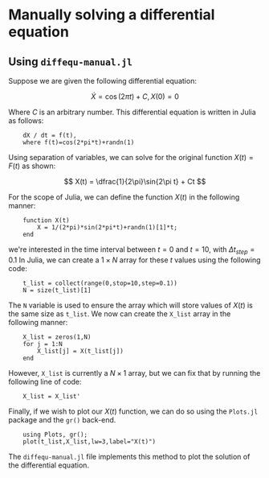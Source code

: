 # Manually solving a differential equation
## Using `diffequ-manual.jl`
Suppose we are given the following differential equation: 

$$ \dot{X} = \cos{(2\pi t)} + C, X(0) = 0 $$


Where $C$ is an arbitrary number. This differential equation is written in Julia as follows:
```
    dX / dt = f(t),
    where f(t)=cos(2*pi*t)+randn(1)
```
Using separation of variables, we can solve for the original function $X(t) = F(t)$ as shown:

$$ X(t) = \dfrac{1}{2\pi}\sin{2\pi t} + Ct $$

For the scope of Julia, we can define the function $X(t)$ in the following manner:

```
    function X(t)
        X = 1/(2*pi)*sin(2*pi*t)+randn(1)[1]*t;
    end
```

we're interested in the time interval between $t=0$ and $t=10$, with $\Delta t_{step} = 0.1$ In Julia, we can create a $1\times N$ array for these $t$ values using the following code:

```
    t_list = collect(range(0,stop=10,step=0.1))
    N = size(t_list)[1]
```

The `N` variable is used to ensure the array which will store values of $X(t)$ is the same size as `t_list`. We now can create the `X_list` array in the following manner:

```
    X_list = zeros(1,N)
    for j = 1:N
        X_list[j] = X(t_list[j])
    end
```

However, `X_list` is currently a $N\times 1$ array, but we can fix that by running the following line of code:

```
    X_list = X_list'
```

Finally, if we wish to plot our $X(t)$ function, we can do so using the `Plots.jl` package and the `gr()` back-end.

```
    using Plots, gr();
    plot(t_list,X_list,lw=3,label="X(t)")
```

The `diffequ-manual.jl` file implements this method to plot the solution of the differential equation.